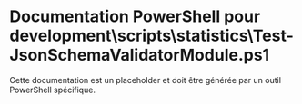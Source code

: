 # Documentation PowerShell pour development\scripts\statistics\Test-JsonSchemaValidatorModule.ps1

Cette documentation est un placeholder et doit être générée par un outil PowerShell spécifique.
